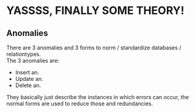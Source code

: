 # YASSSS, FINALLY SOME THEORY!

## Anomalies
There are 3 anomalies and 3 forms to norm / standardize databases / relationtypes.<br>
The 3 anomalies are:
* Insert an.
* Update an.
* Delete an.

They basically just describe the instances in which errors can occur, the normal forms are used to reduce those and redundancies.


